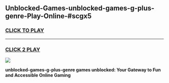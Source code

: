 
## Unblocked-Games-unblocked-games-g-plus-genre-Play-Online-#scgx5
<h3>
<a href="https://premium.freeplayer.one?title=unblocked-games-g-plus-genre&ref=27F">CLICK TO PLAY</a></h3>
<hr>

<h3>
<a href="https://premium.freeplayer.one?title=unblocked-games-g-plus-genre&ref=27F">CLICK 2 PLAY</a>
  
</h3>

<a href="https://premium.freeplayer.one?title=unblocked-games-g-plus-genre&ref=27F"><img src="https://clearcache.store/games.png"></a>


**unblocked-games-g-plus-genre games unblocked: Your Gateway to Fun and Accessible Online Gaming**
